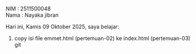 NIM : 2511500048 <br>
Nama : Nayaka jibran <br>

Hari ini, Kamis 09 Oktober 2025, saya belajar:
<ol>
  <li>copy isi file emmet.html (pertemuan-02) ke index.html (pertemuan-03)
  </li>git</li>
</0l>